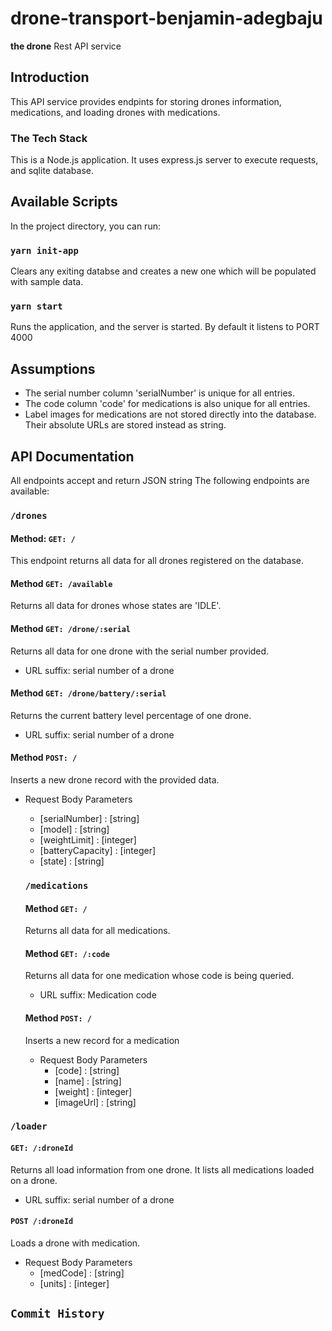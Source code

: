 # drone-transport-benjamin-adegbaju

 **the drone** Rest API service


## Introduction

This API service provides endpints for storing drones information, medications, and loading drones with medications.

### The Tech Stack

This is a Node.js application. It uses express.js server to execute requests, and sqlite database.

## Available Scripts

In the project directory, you can run:

### `yarn init-app`

Clears any exiting databse and creates a new one which will be populated with sample data.

### `yarn start`

Runs the application, and the server is started. By default it listens to PORT 4000

## Assumptions
* The serial number column 'serialNumber' is unique for all entries.
* The code column 'code' for medications is also unique for all entries.
* Label images for medications are not stored directly into the database. Their absolute URLs are stored instead as string.

## API Documentation

All endpoints accept and return JSON string
The following endpoints are available:

### `/drones`

#### Method: `GET: /`
This endpoint returns all data for all drones registered on the database.

#### Method `GET: /available`
Returns all data for drones whose states are 'IDLE'.

#### Method `GET: /drone/:serial`
Returns all data for one drone with the serial number provided.
* URL suffix: serial number of a drone

#### Method `GET: /drone/battery/:serial`
Returns the current battery level percentage of one drone.
* URL suffix: serial number of a drone

#### Method `POST: /`
Inserts a new drone record with the provided data.
* Request Body Parameters
  * [serialNumber] : [string]
  * [model] : [string]
  * [weightLimit] : [integer]
  * [batteryCapacity] : [integer]
  * [state] : [string]

  ### `/medications`

  #### Method `GET: /`
  Returns all data for all medications.

  #### Method `GET: /:code`
  Returns all data for one medication whose code is being queried.
  * URL suffix: Medication code

  #### Method `POST: /`
  Inserts a new record for a medication
  * Request Body Parameters
    * [code] : [string]
    * [name] : [string]
    * [weight] : [integer]
    * [imageUrl] : [string]

### `/loader`

#### `GET: /:droneId`
Returns all load information from one drone. It lists all medications loaded on a drone.
* URL suffix: serial number of a drone

#### `POST /:droneId`
Loads a drone with medication.
* Request Body Parameters
  * [medCode] : [string]
  * [units] : [integer]


## `Commit History`
